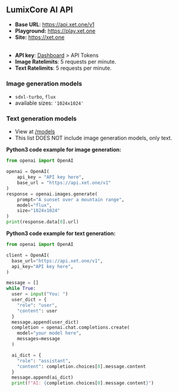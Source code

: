 ## LumixCore AI API

* **Base URL**: https://api.xet.one/v1
* **Playground:** https://play.xet.one
* **Site:** https://xet.one
<br><br>
-  **API key**:  [Dashboard](https://xet.one/dashboard) > API Tokens
- **Image Ratelimits**: 5 requests per minute.
- **Text Ratelimits**: 5 requests per minute.

### Image generation models
- `sdxl-turbo`, `flux`
- available sizes: `'1024x1024'`

### Text generation models
- View at [/models](https://api.xet.one/v1/models)
- This list DOES NOT include image generation models, only text.

**Python3 code example for image generation:**
```python
from openai import OpenAI

openai = OpenAI(
    api_key = "API key here",
    base_url = "https://api.xet.one/v1"
)
response = openai.images.generate(
    prompt="A sunset over a mountain range",
    model="flux",
    size="1024x1024"
)
print(response.data[0].url)
```

**Python3 code example for text generation:**
```python
from openai import OpenAI

client = OpenAI(
  base_url="https://api.xet.one/v1",
  api_key="API key here",
)

message = []
while True:
  user = input("You: ")
  user_dict = {
    "role": "user",
    "content": user
  }
  message.append(user_dict)
  completion = openai.chat.completions.create(
    model="your model here",
    messages=message
  )

  ai_dict = {
    "role": "assistant",
    "content": completion.choices[0].message.content
  }
  message.append(ai_dict)
  print(f"AI: {completion.choices[0].message.content}")
```
